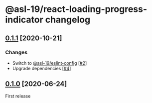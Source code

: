 # @asl-19/react-loading-progress-indicator changelog

## [0.1.1](https://github.com/ASL-19/react-loading-progress-indicator/pulls?q=is%3Apr+milestone%3A0.1.1+is%3Aclosed) [2020-10-21]

### Changes

* Switch to [@asl-19/eslint-config](https://github.com/ASL-19/eslint-config) [[#2](https://github.com/ASL-19/react-loading-progress-indicator/pull/2)]
* Upgrade dependencies [[#4](https://github.com/ASL-19/react-loading-progress-indicator/pull/4)]

## [0.1.0](https://github.com/ASL-19/react-loading-progress-indicator/pulls?q=is%3Apr+milestone%3A0.1.0+is%3Aclosed) [2020-06-24]

First release
